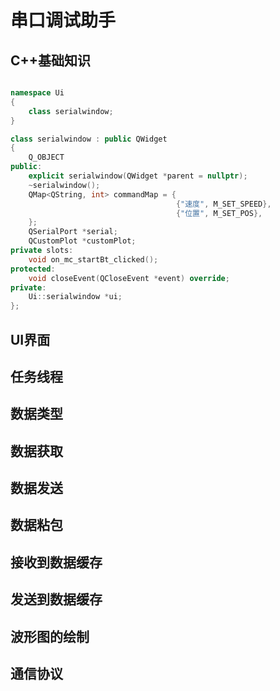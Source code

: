 # 串口调试助手
## C++基础知识

```C++

namespace Ui
{
    class serialwindow;
}

class serialwindow : public QWidget
{
    Q_OBJECT
public:
    explicit serialwindow(QWidget *parent = nullptr);
    ~serialwindow();
    QMap<QString, int> commandMap = {
                                     {"速度", M_SET_SPEED},
                                     {"位置", M_SET_POS},
    };
    QSerialPort *serial;
    QCustomPlot *customPlot;
private slots:
    void on_mc_startBt_clicked();
protected:
    void closeEvent(QCloseEvent *event) override;
private:
    Ui::serialwindow *ui;
};

```



## UI界面
## 任务线程
## 数据类型
## 数据获取
## 数据发送
## 数据粘包
## 接收到数据缓存
## 发送到数据缓存
## 波形图的绘制
## 通信协议


